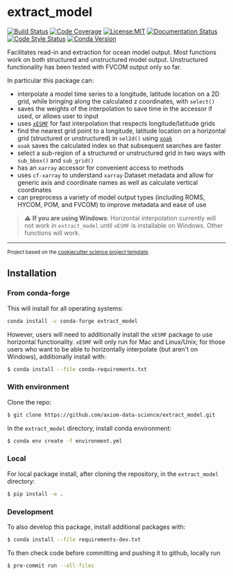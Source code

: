 extract_model
==============================
[![Build Status](https://img.shields.io/github/workflow/status/axiom-data-science/extract_model/Tests?logo=github&style=for-the-badge)](https://github.com/axiom-data-science/extract_model/actions)
[![Code Coverage](https://img.shields.io/codecov/c/github/axiom-data-science/extract_model.svg?style=for-the-badge)](https://codecov.io/gh/axiom-data-science/extract_model)
[![License:MIT](https://img.shields.io/badge/License-MIT-green.svg?style=for-the-badge)](https://opensource.org/licenses/MIT)
[![Documentation Status](https://img.shields.io/readthedocs/extract_model/latest.svg?style=for-the-badge)](https://extract_model.readthedocs.io/en/latest/?badge=latest)
[![Code Style Status](https://img.shields.io/github/workflow/status/axiom-data-science/extract_model/linting%20with%20pre-commit?label=Code%20Style&style=for-the-badge)](https://github.com/axiom-data-science/extract_model/actions)
[![Conda Version](https://img.shields.io/conda/vn/conda-forge/extract_model.svg?style=for-the-badge)](https://anaconda.org/conda-forge/extract_model)


Facilitates read-in and extraction for ocean model output. Most functions work on both structured and unstructured model output. Unstructured functionality has been tested with FVCOM output only so far.

In particular this package can:
- interpolate a model time series to a longitude, latitude location on a 2D grid, while bringing along the calculated z coordinates, with `select()`
 - saves the weights of the interpolation to save time in the accessor if used, or allows user to input
 - uses [`xESMF`](https://pangeo-xesmf.readthedocs.io/en/latest/index.html) for fast interpolation that respects longitude/latitude grids
- find the nearest grid point to a longitude, latitude location on a horizontal grid (structured or unstructured) in `sel2d()` using [`xoak`](https://xoak.readthedocs.io/en/latest/index.html)
 - `xoak` saves the calculated index so that subsequent searches are faster
- select a sub-region of a structured or unstructured grid in two ways with `sub_bbox()` and `sub_grid()`
- has an `xarray` accessor for convenient access to methods
- uses `cf-xarray` to understand `xarray` Dataset metadata and allow for generic axis and coordinate names as well as calculate vertical coordinates
- can preprocess a variety of model output types (including ROMS, HYCOM, POM, and FVCOM) to improve metadata and ease of use

> :warning: **If you are using Windows**: Horizontal interpolation currently will not work in `extract_model` until `xESMF` is installable on Windows. Other functions will work.

--------

<p><small>Project based on the <a target="_blank" href="https://github.com/jbusecke/cookiecutter-science-project">cookiecutter science project template</a>.</small></p>

## Installation

### From conda-forge

This will install for all operating systems:
``` bash
conda install -c conda-forge extract_model
```

However, users will need to additionally install the `xESMF` package to use horizontal functionality. `xESMF` will only run for Mac and Linux/Unix; for those users who want to be able to horizontally interpolate (but aren't on Windows), additionally install with:

``` bash
$ conda install --file conda-requirements.txt
```

### With environment

Clone the repo:
``` bash
$ git clone https://github.com/axiom-data-science/extract_model.git
```

In the `extract_model` directory, install conda environment:
``` bash
$ conda env create -f environment.yml
```

### Local

For local package install, after cloning the repository, in the `extract_model` directory:
``` bash
$ pip install -e .
```

### Development

To also develop this package, install additional packages with:
``` bash
$ conda install --file requirements-dev.txt
```

To then check code before committing and pushing it to github, locally run
``` bash
$ pre-commit run --all-files
```
